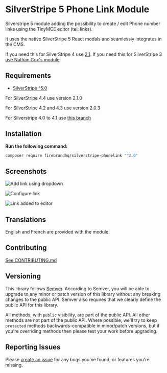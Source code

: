 # SilverStripe 5 Phone Link Module 

Silverstripe 5 module adding the possibility to create / edit Phone number links using the TinyMCE editor (tel: links).

It uses the native SilverStripe 5 React modals and seamlessly integrates in the CMS.

If you need this for SilverStripe 4 use [2.1](https://github.com/firebrandhq/silverstripe-phonelink/tree/2.1.0).
If you need this for SilverStripe 3 [use Nathan Cox's module](https://github.com/nathancox/silverstripe-phonelink).

## Requirements

* [SilverStripe ^5.0](https://www.silverstripe.org/download)

For SilverStripe 4.4 use version 2.1.0

For SilverStripe 4.2 and 4.3 use version 2.0.3

For Silverstripe 4.0 to 4.1 use [this branch](https://github.com/firebrandhq/silverstripe-phonelink/tree/1.x)
## Installation

**Run the following command:**

```sh
composer require firebrandhq/silverstripe-phonelink "^2.0"
```

## Screenshots

![Add link using dropdown](docs/images/add_link_screen_1.png "Add link using dropdown")

![Configure link](docs/images/add_link_screen_2.png "Configure link")

![Link added to editor](docs/images/add_link_screen_3.png "Link added to editor")

## Translations

English and French are provided with the module.

## Contributing

[See CONTRIBUTING.md](CONTRIBUTING.md)

## Versioning

This library follows [Semver](http://semver.org). According to Semver, you will be able to upgrade to any minor or patch version of this library without any breaking changes to the public API. Semver also requires that we clearly define the public API for this library.

All methods, with `public` visibility, are part of the public API. All other methods are not part of the public API. Where possible, we'll try to keep `protected` methods backwards-compatible in minor/patch versions, but if you're overriding methods then please test your work before upgrading.

## Reporting Issues

Please [create an issue](https://github.com/firebrandhq/silverstripe-phonelink/issues) for any bugs you've found, or features you're missing.

  

